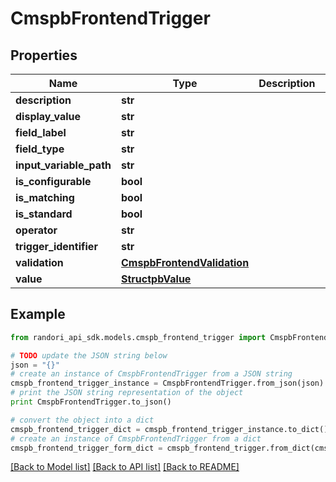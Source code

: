 # CmspbFrontendTrigger


## Properties

Name | Type | Description | Notes
------------ | ------------- | ------------- | -------------
**description** | **str** |  | [optional] 
**display_value** | **str** |  | [optional] 
**field_label** | **str** |  | [optional] 
**field_type** | **str** |  | [optional] 
**input_variable_path** | **str** |  | [optional] 
**is_configurable** | **bool** |  | [optional] 
**is_matching** | **bool** |  | [optional] 
**is_standard** | **bool** |  | [optional] 
**operator** | **str** |  | [optional] 
**trigger_identifier** | **str** |  | [optional] 
**validation** | [**CmspbFrontendValidation**](CmspbFrontendValidation.md) |  | [optional] 
**value** | [**StructpbValue**](StructpbValue.md) |  | [optional] 

## Example

```python
from randori_api_sdk.models.cmspb_frontend_trigger import CmspbFrontendTrigger

# TODO update the JSON string below
json = "{}"
# create an instance of CmspbFrontendTrigger from a JSON string
cmspb_frontend_trigger_instance = CmspbFrontendTrigger.from_json(json)
# print the JSON string representation of the object
print CmspbFrontendTrigger.to_json()

# convert the object into a dict
cmspb_frontend_trigger_dict = cmspb_frontend_trigger_instance.to_dict()
# create an instance of CmspbFrontendTrigger from a dict
cmspb_frontend_trigger_form_dict = cmspb_frontend_trigger.from_dict(cmspb_frontend_trigger_dict)
```
[[Back to Model list]](../README.md#documentation-for-models) [[Back to API list]](../README.md#documentation-for-api-endpoints) [[Back to README]](../README.md)


